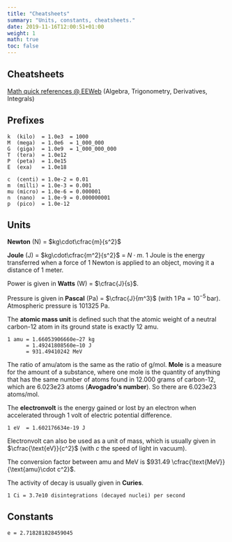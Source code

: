 ```yaml
---
title: "Cheatsheets"
summary: "Units, constants, cheatsheets."
date: 2019-11-16T12:00:51+01:00
weight: 1
math: true
toc: false
---
```


## Cheatsheets

[Math quick references @ EEWeb](https://www.eeweb.com/tools/math-help)
(Algebra, Trigonometry, Derivatives, Integrals)

## Prefixes

```
k  (kilo)  = 1.0e3  = 1000
M  (mega)  = 1.0e6  = 1_000_000
G  (giga)  = 1.0e9  = 1_000_000_000
T  (tera)  = 1.0e12
P  (peta)  = 1.0e15
E  (exa)   = 1.0e18

c  (centi) = 1.0e-2 = 0.01
m  (milli) = 1.0e-3 = 0.001
mu (micro) = 1.0e-6 = 0.000001
n  (nano)  = 1.0e-9 = 0.000000001
p  (pico)  = 1.0e-12
```

## Units

**Newton** (N) = $kg\cdot\cfrac{m}{s^2}$

**Joule** (J) = $kg\cdot\cfrac{m^2}{s^2}$ = $N\cdot m$. 1 Joule is the energy transferred when a force of 1 Newton is applied to an object, moving it a distance of 1 meter.

Power is given in **Watts** (W) = $\cfrac{J}{s}$.

Pressure is given in **Pascal** (Pa) = $\cfrac{J}{m^3}$ (with $1\,\text{Pa}=10^{-5}\,\text{bar}$). Atmospheric pressure is 101325 Pa.

The **atomic mass unit** is defined such that the atomic weight of a neutral carbon-12 atom in its ground state is exactly 12 amu.
```
1 amu = 1.66053906660e−27 kg
      = 1.49241808560e−10 J
      = 931.49410242 MeV
```
The ratio of amu/atom is the same as the ratio of g/mol. **Mole** is a measure for the amount of a substance, where one mole is the quantity of anything that has the same number of atoms found in 12.000 grams of carbon-12, which are 6.023e23 atoms (**Avogadro's number**). So there are 6.023e23 atoms/mol.

The **electronvolt** is the energy gained or lost by an electron when accelerated through 1 volt of electric potential difference.
```
1 eV  = 1.602176634e-19 J
```
Electronvolt can also be used as a unit of mass, which is usually given in $\cfrac{\text{eV}}{c^2}$ (with $c$ the speed of light in vacuum).

The conversion factor between amu and MeV is $931.49 \cfrac{\text{MeV}}{\text{amu}\cdot c^2}$.

The activity of decay is usually given in **Curies**.
```
1 Ci = 3.7e10 disintegrations (decayed nuclei) per second
```

## Constants

```
e = 2.718281828459045
```
